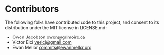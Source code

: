 # Contributors

The following folks have contributed code to this project, and consent to its
distribution under the MIT license in LICENSE.md:

* Owen Jacobson <owen@grimoire.ca>
* Victor Elci <veelci@gmail.com>
* Ewan Mellor <commits@ewanmellor.org>
